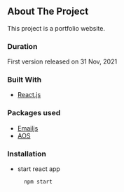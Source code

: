 <!-- ABOUT THE PROJECT -->
## About The Project
This project is a portfolio website.


### Duration
First version released on 31 Nov, 2021

### Built With
* [React.js](https://reactjs.org/)

### Packages used
* [Emailjs](https://www.emailjs.com/)
* [AOS](https://michalsnik.github.io/aos/)

### Installation
* start react app
  ```sh
    npm start
  ```
